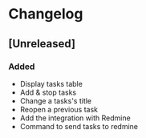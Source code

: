 # Changelog

## [Unreleased]

### Added

- Display tasks table
- Add & stop tasks
- Change a tasks's title
- Reopen a previous task
- Add the integration with Redmine
- Command to send tasks to redmine
